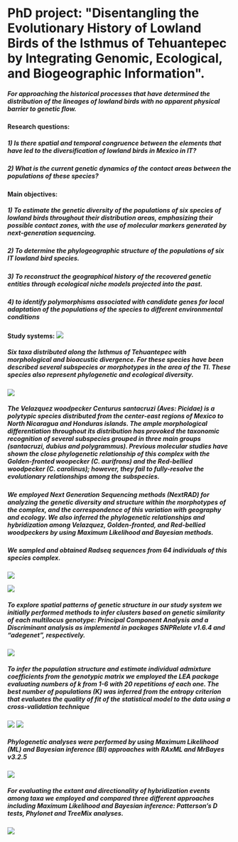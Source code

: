 # PhD project: "Disentangling the Evolutionary History of Lowland Birds of the Isthmus of Tehuantepec by Integrating Genomic, Ecological, and Biogeographic Information".

##### For approaching the historical processes that have determined the distribution of the lineages of lowland birds with no apparent physical barrier to genetic flow.
  
**Research questions:**
##### 1) Is there spatial and temporal congruence between the elements that have led to the diversification of lowland birds in Mexico in IT?
##### 2) What is the current genetic dynamics of the contact areas between the populations of these species?

**Main objectives:**

##### 1) To estimate the genetic diversity of the populations of six species of lowland birds throughout their distribution areas, emphasizing their possible contact zones, with the use of molecular markers generated by next-generation sequencing.

##### 2) To determine the phylogeographic structure of the populations of six IT lowland bird species.

##### 3) To reconstruct the geographical history of the recovered genetic entities through ecological niche models projected into the past.

##### 4) to identify polymorphisms associated with candidate genes for local adaptation of the populations of the species to different environmental conditions

**Study systems:**
![](https://github.com/AlexLlanesQuevedo/Tareas-Proyectos_BioinfRepro2020/blob/master/presentacion_taller/3tax.png)
##### Six taxa distributed along the Isthmus of Tehuantepec with morphological and bioacustic divergence. For these species have been described several subspecies or morphotypes in the area of the TI. These species also represent phylogenetic and ecological diversity.
![](https://github.com/AlexLlanesQuevedo/Tareas-Proyectos_BioinfRepro2020/blob/master/presentacion_taller/melanerpes_var.png)

##### The Velazquez woodpecker *Centurus santacruzi* (Aves: Picidae) is a polytypic species distributed from the center-east regions of Mexico to North Nicaragua and Honduras islands. The ample morphological differentiation throughout its distribution has provoked the taxonomic recognition of several subspecies grouped in three main groups (*santacruzi*, *dubius* and *polygrammus*). Previous molecular studies have shown the close phylogenetic relationship of this complex with the Golden-fronted woopecker (*C. aurifrons*) and the Red-bellied woodpecker (*C. carolinus*); however, they fail to fully-resolve the evolutionary relationships among the subspecies. 

##### We employed Next Generation Sequencing methods (NextRAD) for analyzing the genetic diversity and structure within the morphotypes of the complex, and the correspondence of this variation with geography and ecology. We also inferred the phylogenetic relationships and hybridization among Velazquez, Golden-fronted, and Red-bellied woodpeckers by using Maximum Likelihood and Bayesian methods.

##### We sampled and obtained Radseq sequences from 64 individuals of this species complex.
![](https://github.com/AlexLlanesQuevedo/Tareas-Proyectos_BioinfRepro2020/blob/master/presentacion_taller/muestras.png)

![](https://github.com/AlexLlanesQuevedo/santacruzi_project/blob/master/workflow.png)

##### To explore spatial patterns of genetic structure in our study system we initially performed methods to infer clusters based on genetic similarity of each multilocus genotype: Principal Component Analysis and a Discriminant analysis  as implementd in packages SNPRelate v1.6.4 and “adegenet”, respectively. 
![](https://github.com/AlexLlanesQuevedo/Tareas-Proyectos_BioinfRepro2020/blob/master/presentacion_taller/3pcas.png)

##### To infer  the population structure and estimate individual admixture coefficients from the genotypic matrix we employed the LEA package  evaluating numbers of k from 1-6 with 20 repetitions of each one. The best number of populations (*K*) was inferred from the entropy criterion that evaluates the quality of fit of the statistical model to the data using a cross-validation technique  
![](https://github.com/AlexLlanesQuevedo/Tareas-Proyectos_BioinfRepro2020/blob/master/presentacion_taller/numberK.png)
![](https://github.com/AlexLlanesQuevedo/Tareas-Proyectos_BioinfRepro2020/blob/master/presentacion_taller/2.png)

##### Phylogenetic analyses were performed by using Maximum Likelihood (ML) and Bayesian inference (BI) approaches with RAxML and MrBayes v3.2.5
![](https://github.com/AlexLlanesQuevedo/Tareas-Proyectos_BioinfRepro2020/blob/master/presentacion_taller/final.png)

##### For evaluating the extant and directionality of hybridization events among taxa we employed and compared three different approaches including Maximum Likelihood and Bayesian inference: Patterson’s D tests, Phylonet and TreeMix analyses. 
![](https://github.com/AlexLlanesQuevedo/Tareas-Proyectos_BioinfRepro2020/blob/master/presentacion_taller/mapt3.png)



